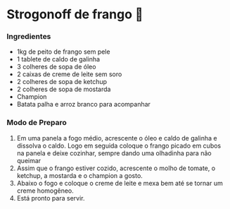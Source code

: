 # Strogonoff de frango :chicken:



### Ingredientes

* 1kg de peito de frango sem pele
* 1 tablete de caldo de galinha
* 3 colheres de sopa de óleo
* 2 caixas de creme de leite sem soro
* 2 colheres de sopa de ketchup
* 2 colheres de sopa de mostarda
* Champion
* Batata palha e arroz branco para acompanhar

### Modo de Preparo

1. Em uma panela a fogo médio, acrescente o óleo e caldo de galinha e dissolva o caldo. Logo em seguida coloque o frango picado em cubos na panela e deixe cozinhar, sempre dando uma olhadinha para não queimar
2. Assim que o frango estiver cozido, acrescente o molho de tomate, o ketchup, a mostarda e o champion a gosto.
3. Abaixo o fogo e coloque o creme de leite e mexa bem até se tornar um creme homogêneo.
4. Está pronto para servir.